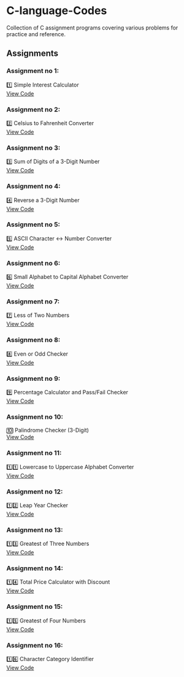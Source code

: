 # C-language-Codes
Collection of C assignment programs covering various problems for practice and reference.


## Assignments

### Assignment no 1:
1️⃣ Simple Interest Calculator  
[View Code](./Assignment%2001/assignment1.c)

### Assignment no 2:
2️⃣ Celsius to Fahrenheit Converter  
[View Code](./Assignment%2002/assignment2.c)

### Assignment no 3:
3️⃣ Sum of Digits of a 3-Digit Number  
[View Code](./Assignment%2003/assignment3.c)

### Assignment no 4:
4️⃣ Reverse a 3-Digit Number  
[View Code](./Assignment%2004/assignment4.c)

### Assignment no 5:
5️⃣ ASCII Character ↔ Number Converter  
[View Code](./Assignment%2005/assignment5.c)

### Assignment no 6:
6️⃣ Small Alphabet to Capital Alphabet Converter  
[View Code](./Assignment%2006/assignment6.c)

### Assignment no 7:
7️⃣ Less of Two Numbers  
[View Code](./Assignment%2007/assignment7.c)

### Assignment no 8:
8️⃣ Even or Odd Checker  
[View Code](./Assignment%2008/assignment8.c)

### Assignment no 9:
9️⃣ Percentage Calculator and Pass/Fail Checker  
[View Code](./Assignment%2009/assignment9.c)

### Assignment no 10:
🔟 Palindrome Checker (3-Digit)  
[View Code](./Assignment%2010/assignment10.c)

### Assignment no 11:
1️⃣1️⃣ Lowercase to Uppercase Alphabet Converter  
[View Code](./Assignment%2011/assignment11.c) 

### Assignment no 12:
1️⃣2️⃣ Leap Year Checker  
[View Code](./Assignment%2012/assignment12.c)

### Assignment no 13:
1️⃣3️⃣ Greatest of Three Numbers  
[View Code](./Assignment%2013/assignment13.c)

### Assignment no 14:
1️⃣4️⃣ Total Price Calculator with Discount  
[View Code](./Assignment%2014/assignment14.c)

### Assignment no 15:
1️⃣5️⃣ Greatest of Four Numbers  
[View Code](./Assignment%2015/assignment15.c)

### Assignment no 16:
1️⃣6️⃣ Character Category Identifier  
[View Code](./Assignment%2016/assignment16.c)